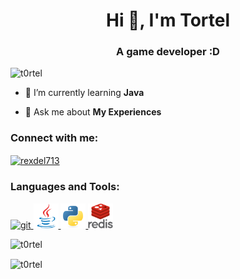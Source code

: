<h1 align="center">Hi 👋, I'm Tortel</h1>
<h3 align="center">A game developer :D</h3>

<p align="left"> <img src="https://komarev.com/ghpvc/?username=t0rtel&label=Profile%20views&color=0e75b6&style=flat" alt="t0rtel" /> </p>

- 🌱 I’m currently learning **Java**

- 💬 Ask me about **My Experiences**

<h3 align="left">Connect with me:</h3>
<p align="left">
<a href="https://twitter.com/rexdel713" target="blank"><img align="center" src="https://raw.githubusercontent.com/rahuldkjain/github-profile-readme-generator/master/src/images/icons/Social/twitter.svg" alt="rexdel713" height="30" width="40" /></a>
</p>

<h3 align="left">Languages and Tools:</h3>
<p align="left"> <a href="https://git-scm.com/" target="_blank" rel="noreferrer"> <img src="https://www.vectorlogo.zone/logos/git-scm/git-scm-icon.svg" alt="git" width="40" height="40"/> </a> <a href="https://www.java.com" target="_blank" rel="noreferrer"> <img src="https://raw.githubusercontent.com/devicons/devicon/master/icons/java/java-original.svg" alt="java" width="40" height="40"/> </a> <a href="https://www.python.org" target="_blank" rel="noreferrer"> <img src="https://raw.githubusercontent.com/devicons/devicon/master/icons/python/python-original.svg" alt="python" width="40" height="40"/> </a> <a href="https://redis.io" target="_blank" rel="noreferrer"> <img src="https://raw.githubusercontent.com/devicons/devicon/master/icons/redis/redis-original-wordmark.svg" alt="redis" width="40" height="40"/> </a> </p>

<p>&nbsp;<img align="left" src="https://github-readme-stats.vercel.app/api?username=t0rtel&show_icons=true&theme=dracula&locale=en" alt="t0rtel" /></p>
<p><img align="center" src="https://github-readme-stats.vercel.app/api/top-langs?username=t0rtel&show_icons=true&theme=dracula&cache_seconds=1800&locale=en&layout=compact" alt="t0rtel" /></p>


